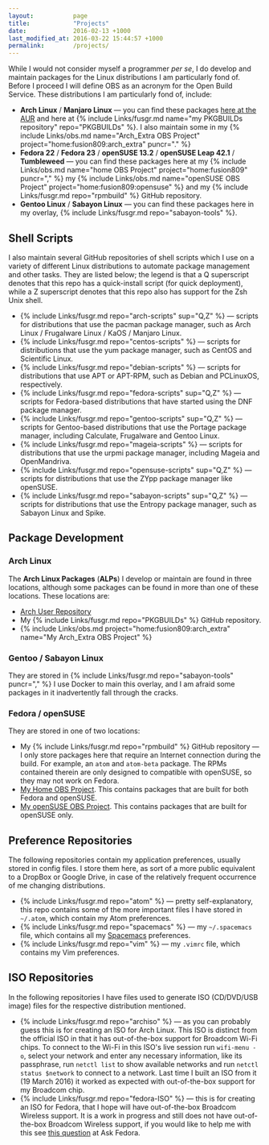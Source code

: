 ```yaml
---
layout:           page
title:            "Projects"
date:             2016-02-13 +1000
last_modified_at: 2016-03-22 15:44:57 +1000
permalink:        /projects/
---
```


While I would not consider myself a programmer *per se*, I do develop and maintain packages for the Linux distributions I am particularly fond of. Before I proceed I will define OBS as an acronym for the Open Build Service. These distributions I am particularly fond of, include:

* **Arch Linux** / **Manjaro Linux** &mdash; you can find these packages [here at the AUR](https://aur.archlinux.org/packages/?SeB=m&K=fusion809) and here at {% include Links/fusgr.md name="my PKGBUILDs repository" repo="PKGBUILDs" %}. I also maintain some in my {% include Links/obs.md name="Arch_Extra OBS Project" project="home:fusion809:arch_extra" puncr="." %}
* **Fedora 22** / **Fedora 23** / **openSUSE 13.2** / **openSUSE Leap 42.1** / **Tumbleweed** &mdash; you can find these packages here at my {% include Links/obs.md name="home OBS Project" project="home:fusion809" puncr="," %} my {% include Links/obs.md name="openSUSE OBS Project" project="home:fusion809:opensuse" %} and my {% include Links/fusgr.md repo="rpmbuild" %} GitHub repository.
* **Gentoo Linux** / **Sabayon Linux** &mdash; you can find these packages here in my overlay, {% include Links/fusgr.md repo="sabayon-tools" %}.


## Shell Scripts
I also maintain several GitHub repositories of shell scripts which I use on a variety of different Linux distributions to automate package management and other tasks. They are listed below; the legend is that a Q superscript denotes that this repo has a quick-install script (for quick deployment), while a Z superscript denotes that this repo also has support for the Zsh Unix shell.

* {% include Links/fusgr.md repo="arch-scripts" sup="Q,Z" %} &mdash; scripts for distributions that use the pacman package manager, such as Arch Linux / Frugalware Linux / KaOS / Manjaro Linux.
* {% include Links/fusgr.md repo="centos-scripts" %} &mdash; scripts for distributions that use the yum package manager, such as CentOS and Scientific Linux.
* {% include Links/fusgr.md repo="debian-scripts" %} &mdash; scripts for distributions that use APT or APT-RPM, such as Debian and PCLinuxOS, respectively.
* {% include Links/fusgr.md repo="fedora-scripts" sup="Q,Z" %} &mdash; scripts for Fedora-based distributions that have started using the DNF package manager.
* {% include Links/fusgr.md repo="gentoo-scripts" sup="Q,Z" %} &mdash; scripts for Gentoo-based distributions that use the Portage package manager, including Calculate, Frugalware and Gentoo Linux.
* {% include Links/fusgr.md repo="mageia-scripts" %} &mdash; scripts for distributions that use the urpmi package manager, including Mageia and OpenMandriva.
* {% include Links/fusgr.md repo="opensuse-scripts" sup="Q,Z" %} &mdash; scripts for distributions that use the ZYpp package manager like openSUSE.
* {% include Links/fusgr.md repo="sabayon-scripts" sup="Q,Z" %} &mdash; scripts for distributions that use the Entropy package manager, such as Sabayon Linux and Spike.

## Package Development

### Arch Linux
The **Arch Linux Packages** (**ALPs**) I develop or maintain are found in three locations, although some packages can be found in more than one of these locations. These locations are:

* [Arch User Repository](https://aur.archlinux.org/packages/?SeB=m&K=fusion809)
* My {% include Links/fusgr.md repo="PKGBUILDs" %} GitHub repository.
* {% include Links/obs.md project="home:fusion809:arch_extra" name="My Arch_Extra OBS Project" %}

### Gentoo / Sabayon Linux
They are stored in {% include Links/fusgr.md repo="sabayon-tools" puncr="," %} I use Docker to main this overlay, and I am afraid some packages in it inadvertently fall through the cracks.

### Fedora / openSUSE
They are stored in one of two locations:

* My {% include Links/fusgr.md repo="rpmbuild" %} GitHub repository &mdash; I only store packages here that require an Internet connection during the build. For example, an `atom` and `atom-beta` package. The RPMs contained therein are only designed to compatible with openSUSE, so they may not work on Fedora.
* [My Home OBS Project](https://build.opensuse.org/project/show/home:fusion809/). This contains packages that are built for both Fedora and openSUSE.
* [My openSUSE OBS Project](https://build.opensuse.org/project/show/home:fusion809:opensuse/). This contains packages that are built for openSUSE only.

## Preference Repositories
The following repositories contain my application preferences, usually stored in config files. I store them here, as sort of a more public equivalent to a DropBox or Google Drive, in case of the relatively frequent occurrence of me changing distributions.

* {% include Links/fusgr.md repo="atom" %} &mdash; pretty self-explanatory, this repo contains some of the more important files I have stored in `~/.atom`, which contain my Atom preferences.
* {% include Links/fusgr.md repo="spacemacs" %} &mdash; my `~/.spacemacs` file, which contains all my [Spacemacs](https://github.com/syl20bnr/spacemacs) preferences.
* {% include Links/fusgr.md repo="vim" %} &mdash; my `.vimrc` file, which contains my Vim preferences.

## ISO Repositories
In the following repositories I have files used to generate ISO (CD/DVD/USB image) files for the respective distribution mentioned.

* {% include Links/fusgr.md repo="archiso" %} &mdash; as you can probably guess this is for creating an ISO for Arch Linux. This ISO is distinct from the official ISO in that it has out-of-the-box support for Broadcom Wi-Fi chips. To connect to the Wi-Fi in this ISO's live session run `wifi-menu -o`, select your network and enter any necessary information, like its passphrase, run `netctl list` to show available networks and run `netctl status $network` to connect to a network. Last time I built an ISO from it (19 March 2016) it worked as expected with out-of-the-box support for my Broadcom chip.
* {% include Links/fusgr.md repo="fedora-ISO" %} &mdash; this is for creating an ISO for Fedora, that I hope will have out-of-the-box Broadcom Wireless support. It is a work in progress and still does not have out-of-the-box Broadcom Wireless support, if you would like to help me with this see [this question](https://ask.fedoraproject.org/en/question/83250/how-do-i-create-a-fedora-23-iso-with-broadcom-wl-preinstalled/) at Ask Fedora.
